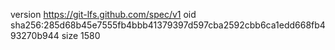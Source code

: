 version https://git-lfs.github.com/spec/v1
oid sha256:285d68b45e7555fb4bbb41379397d597cba2592cbb6ca1edd668fb493270b944
size 1580
